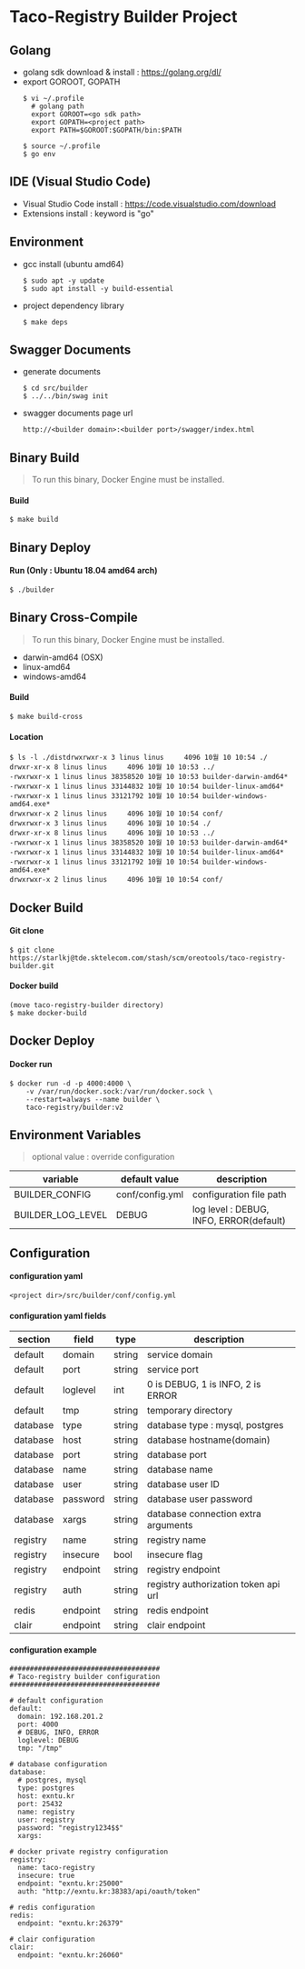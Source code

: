 Taco-Registry Builder Project
=============================

## Golang

* golang sdk download & install : https://golang.org/dl/
* export GOROOT, GOPATH
   ```
   $ vi ~/.profile
     # golang path
     export GOROOT=<go sdk path>
     export GOPATH=<project path>
     export PATH=$GOROOT:$GOPATH/bin:$PATH

   $ source ~/.profile
   $ go env
   ```

## IDE (Visual Studio Code)

* Visual Studio Code install : https://code.visualstudio.com/download
* Extensions install : keyword is "go"

## Environment

* gcc install (ubuntu amd64)
   ```
   $ sudo apt -y update
   $ sudo apt install -y build-essential
   ```
* project dependency library
   ```
   $ make deps
   ```

## Swagger Documents
* generate documents
   ```
   $ cd src/builder
   $ ../../bin/swag init
   ```
* swagger documents page url
   ```
   http://<builder domain>:<builder port>/swagger/index.html
   ```

## Binary Build
> To run this binary, Docker Engine must be installed.
#### Build
```
$ make build
```

## Binary Deploy

#### Run (Only : Ubuntu 18.04 amd64 arch)
```
$ ./builder
```

## Binary Cross-Compile
> To run this binary, Docker Engine must be installed.
* darwin-amd64 (OSX)
* linux-amd64
* windows-amd64

#### Build
```
$ make build-cross
```

#### Location
```
$ ls -l ./distdrwxrwxr-x 3 linus linus     4096 10월 10 10:54 ./
drwxr-xr-x 8 linus linus     4096 10월 10 10:53 ../
-rwxrwxr-x 1 linus linus 38358520 10월 10 10:53 builder-darwin-amd64*
-rwxrwxr-x 1 linus linus 33144832 10월 10 10:54 builder-linux-amd64*
-rwxrwxr-x 1 linus linus 33121792 10월 10 10:54 builder-windows-amd64.exe*
drwxrwxr-x 2 linus linus     4096 10월 10 10:54 conf/
drwxrwxr-x 3 linus linus     4096 10월 10 10:54 ./
drwxr-xr-x 8 linus linus     4096 10월 10 10:53 ../
-rwxrwxr-x 1 linus linus 38358520 10월 10 10:53 builder-darwin-amd64*
-rwxrwxr-x 1 linus linus 33144832 10월 10 10:54 builder-linux-amd64*
-rwxrwxr-x 1 linus linus 33121792 10월 10 10:54 builder-windows-amd64.exe*
drwxrwxr-x 2 linus linus     4096 10월 10 10:54 conf/
```

## Docker Build

#### Git clone
``` 
$ git clone https://starlkj@tde.sktelecom.com/stash/scm/oreotools/taco-registry-builder.git
```

#### Docker build
```
(move taco-registry-builder directory)
$ make docker-build
```

## Docker Deploy

#### Docker run
```
$ docker run -d -p 4000:4000 \
    -v /var/run/docker.sock:/var/run/docker.sock \
    --restart=always --name builder \
    taco-registry/builder:v2 
```

## Environment Variables

> optional value : override configuration

| variable | default value | description |
| ------ | ------ | ------ |
| BUILDER_CONFIG | conf/config.yml | configuration file path |
| BUILDER_LOG_LEVEL | DEBUG | log level : DEBUG, INFO, ERROR(default) | 

## Configuration

#### configuration yaml
```
<project dir>/src/builder/conf/config.yml
```

#### configuration yaml fields
| section | field | type | description |
| ------ | ------ | ------ | ------ |
| default | domain | string | service domain |
| default | port | string | service port |
| default | loglevel | int | 0 is DEBUG, 1 is INFO, 2 is ERROR |
| default | tmp | string | temporary directory |
| database | type | string | database type : mysql, postgres |
| database | host | string | database hostname(domain) |
| database | port | string | database port |
| database | name | string | database name |
| database | user | string | database user ID |
| database | password | string | database user password |
| database | xargs | string | database connection extra arguments |
| registry | name | string | registry name |
| registry | insecure | bool | insecure flag |
| registry | endpoint | string | registry endpoint |
| registry | auth | string | registry authorization token api url |
| redis | endpoint | string | redis endpoint |
| clair | endpoint | string | clair endpoint |

#### configuration example
```
#####################################
# Taco-registry builder configuration
#####################################

# default configuration
default:
  domain: 192.168.201.2
  port: 4000
  # DEBUG, INFO, ERROR
  loglevel: DEBUG
  tmp: "/tmp"

# database configuration
database:
  # postgres, mysql
  type: postgres
  host: exntu.kr
  port: 25432
  name: registry
  user: registry
  password: "registry1234$$"
  xargs:

# docker private registry configuration
registry:
  name: taco-registry
  insecure: true
  endpoint: "exntu.kr:25000"
  auth: "http://exntu.kr:38383/api/oauth/token"

# redis configuration
redis:
  endpoint: "exntu.kr:26379"

# clair configuration
clair:
  endpoint: "exntu.kr:26060"
```